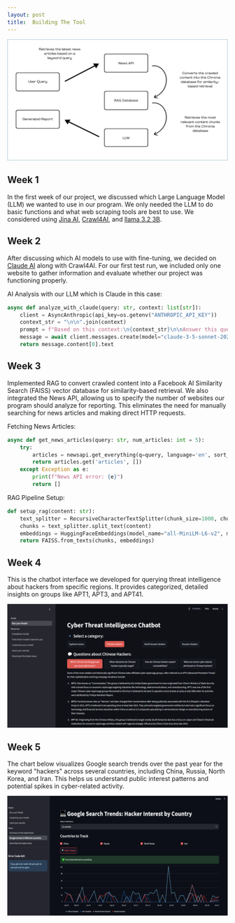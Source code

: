 ```yaml
---
layout: post
title:  Building The Tool
---
```


![img](https://github.com/UHMCyberAnalytics/UHMCyberAnalytics.github.io/blob/6d2d34b49c5748fb5d196497c70102259ceffbb8/images/pipline.png?raw=true)

## Week 1

In the first week of our project, we discussed which Large Language Model (LLM) we wanted to use in our program. We only needed the LLM to do basic functions and what web scraping tools are best to use. We considered using [Jina AI](https://jina.ai/), [Crawl4AI](https://crawl4ai.com/mkdocs/), and [llama 3.2 3B](https://www.llama.com/).

## Week 2

After discussing which AI models to use with fine-tuning, we decided on [Claude AI](https://www.anthropic.com/claude) along with Crawl4AI. For our first test run, we included only one website to gather information and evaluate whether our project was functioning properly.

AI Analysis with our LLM which is Claude in this case:

```python
async def analyze_with_claude(query: str, context: list[str]):
    client = AsyncAnthropic(api_key=os.getenv("ANTHROPIC_API_KEY"))
    context_str = "\n\n".join(context)
    prompt = f"Based on this context:\n{context_str}\n\nAnswer this query: {query}"
    message = await client.messages.create(model="claude-3-5-sonnet-20241022", max_tokens=1000, messages=[{"role": "user", "content": prompt}])
    return message.content[0].text
```


## Week 3

Implemented RAG to convert crawled content into a Facebook AI Similarity Search (FAISS) vector database for similarity-based retrieval. We also integrated the News API, allowing us to specify the number of websites our program should analyze for reporting. This eliminates the need for manually searching for news articles and making direct HTTP requests.


Fetching News Articles:

```python
async def get_news_articles(query: str, num_articles: int = 5):
    try:
        articles = newsapi.get_everything(q=query, language='en', sort_by='relevancy', page_size=num_articles)
        return articles.get('articles', [])
    except Exception as e:
        print(f"News API error: {e}")
        return []
```
RAG Pipeline Setup:

```python
def setup_rag(content: str):
    text_splitter = RecursiveCharacterTextSplitter(chunk_size=1000, chunk_overlap=200)
    chunks = text_splitter.split_text(content)
    embeddings = HuggingFaceEmbeddings(model_name="all-MiniLM-L6-v2", model_kwargs={'device': 'cpu'}, encode_kwargs={'normalize_embeddings': False})
    return FAISS.from_texts(chunks, embeddings)
```


## Week 4

This is the chatbot interface we developed for querying threat intelligence about hackers from specific regions. It provides categorized, detailed insights on groups like APT1, APT3, and APT41.

![img](https://github.com/UHMCyberAnalytics/UHMCyberAnalytics.github.io/blob/6d2d34b49c5748fb5d196497c70102259ceffbb8/images/main.png?raw=true)

## Week 5

The chart below visualizes Google search trends over the past year for the keyword "hackers" across several countries, including China, Russia, North Korea, and Iran. This helps us understand public interest patterns and potential spikes in cyber-related activity.

![img](https://github.com/UHMCyberAnalytics/UHMCyberAnalytics.github.io/blob/6d2d34b49c5748fb5d196497c70102259ceffbb8/images/trends.png?raw=true)



